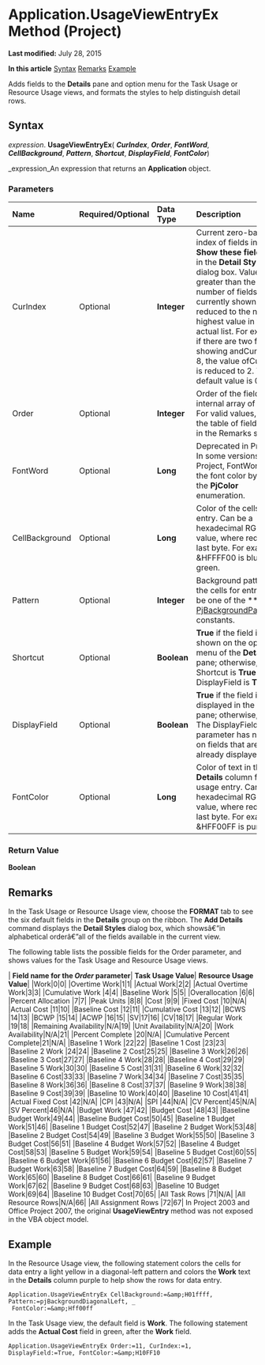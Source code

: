 
# Application.UsageViewEntryEx Method (Project)

 **Last modified:** July 28, 2015

 **In this article**
 [Syntax](#sectionSection0)
 [Remarks](#sectionSection1)
 [Example](#sectionSection2)


Adds fields to the  **Details** pane and option menu for the Task Usage or Resource Usage views, and formats the styles to help distinguish detail rows.


## Syntax
<a name="sectionSection0"> </a>

 _expression_. **UsageViewEntryEx**( **_CurIndex_**,  **_Order_**,  **_FontWord_**,  **_CellBackground_**,  **_Pattern_**,  **_Shortcut_**,  **_DisplayField_**,  **_FontColor_**)

 _expression_An expression that returns an  **Application** object.


### Parameters



|**Name**|**Required/Optional**|**Data Type**|**Description**|
|:-----|:-----|:-----|:-----|
|CurIndex|Optional| **Integer**|Current zero-based index of fields in the  **Show these fields** list in the **Detail Styles** dialog box. Values greater than the number of fields currently shown are reduced to the next highest value in the actual list. For example, if there are two fields showing andCurIndex = 8, the value ofCurIndex is reduced to 2. The default value is 0.|
|Order|Optional| **Integer**|Order of the field in an internal array of fields. For valid values, see the table of field names in the Remarks section.|
|FontWord|Optional| **Long**|Deprecated in Project. In some versions of Project, FontWord set the font color by using the **PjColor** enumeration.|
|CellBackground|Optional| **Long**|Color of the cells for entry. Can be a hexadecimal RGB value, where red is the last byte. For example, &amp;HFFFF00 is blue-green.|
|Pattern|Optional| **Integer**|Background pattern of the cells for entry. Can be one of the  ** [PjBackgroundPattern](ae452d71-3cfd-15c3-5435-4918fbaac4a1.md)** constants.|
|Shortcut|Optional| **Boolean**| **True** if the field is shown on the option menu of the **Details** pane; otherwise, **False**. Shortcut is  **True** if DisplayField is **True**.|
|DisplayField|Optional| **Boolean**| **True** if the field is displayed in the **Details** pane; otherwise, **False**. The DisplayField parameter has no effect on fields that are already displayed.|
|FontColor|Optional| **Long**|Color of text in the  **Details** column for usage entry. Can be a hexadecimal RGB value, where red is the last byte. For example, &amp;HFF00FF is purple.|

### Return Value

 **Boolean**


## Remarks
<a name="sectionSection1"> </a>

In the Task Usage or Resource Usage view, choose the  **FORMAT** tab to see the six default fields in the **Details** group on the ribbon. The **Add Details** command displays the **Detail Styles** dialog box, which showsâ€”in alphabetical orderâ€”all of the fields available in the current view.

The following table lists the possible fields for the Order parameter, and shows values for the Task Usage and Resource Usage views.



| **Field name for the  _Order_ parameter**| **Task Usage Value**| **Resource Usage Value**|
|Work|0|0|
|Overtime Work|1|1|
|Actual Work|2|2|
|Actual Overtime Work|3|3|
|Cumulative Work |4|4|
|Baseline Work |5|5|
|Overallocation |6|6|
|Percent Allocation |7|7|
|Peak Units |8|8|
|Cost |9|9|
|Fixed Cost |10|N/A|
|Actual Cost |11|10|
|Baseline Cost |12|11|
|Cumulative Cost |13|12|
|BCWS |14|13|
|BCWP |15|14|
|ACWP |16|15|
|SV|17|16|
|CV|18|17|
|Regular Work |19|18|
|Remaining Availability|N/A|19|
|Unit Availability|N/A|20|
|Work Availability|N/A|21|
|Percent Complete |20|N/A|
|Cumulative Percent Complete|21|N/A|
|Baseline 1 Work |22|22|
|Baseline 1 Cost |23|23|
|Baseline 2 Work |24|24|
|Baseline 2 Cost|25|25|
|Baseline 3 Work|26|26|
|Baseline 3 Cost|27|27|
|Baseline 4 Work|28|28|
|Baseline 4 Cost|29|29|
|Baseline 5 Work|30|30|
|Baseline 5 Cost|31|31|
|Baseline 6 Work|32|32|
|Baseline 6 Cost|33|33|
|Baseline 7 Work|34|34|
|Baseline 7 Cost|35|35|
|Baseline 8 Work|36|36|
|Baseline 8 Cost|37|37|
|Baseline 9 Work|38|38|
|Baseline 9 Cost|39|39|
|Baseline 10 Work|40|40|
|Baseline 10 Cost|41|41|
|Actual Fixed Cost |42|N/A|
|CPI |43|N/A|
|SPI |44|N/A|
|CV Percent|45|N/A|
|SV Percent|46|N/A|
|Budget Work |47|42|
|Budget Cost |48|43|
|Baseline Budget Work|49|44|
|Baseline Budget Cost|50|45|
|Baseline 1 Budget Work|51|46|
|Baseline 1 Budget Cost|52|47|
|Baseline 2 Budget Work|53|48|
|Baseline 2 Budget Cost|54|49|
|Baseline 3 Budget Work|55|50|
|Baseline 3 Budget Cost|56|51|
|Baseline 4 Budget Work|57|52|
|Baseline 4 Budget Cost|58|53|
|Baseline 5 Budget Work|59|54|
|Baseline 5 Budget Cost|60|55|
|Baseline 6 Budget Work|61|56|
|Baseline 6 Budget Cost|62|57|
|Baseline 7 Budget Work|63|58|
|Baseline 7 Budget Cost|64|59|
|Baseline 8 Budget Work|65|60|
|Baseline 8 Budget Cost|66|61|
|Baseline 9 Budget Work|67|62|
|Baseline 9 Budget Cost|68|63|
|Baseline 10 Budget Work|69|64|
|Baseline 10 Budget Cost|70|65|
|All Task Rows |71|N/A|
|All Resource Rows|N/A|66|
|All Assignment Rows |72|67|
 In Project 2003 and Office Project 2007, the original **UsageViewEntry** method was not exposed in the VBA object model.


## Example
<a name="sectionSection2"> </a>

In the Resource Usage view, the following statement colors the cells for data entry a light yellow in a diagonal-left pattern and colors the  **Work** text in the **Details** column purple to help show the rows for data entry.


```
Application.UsageViewEntryEx CellBackground:=&amp;H01ffff, Pattern:=pjBackgroundDiagonalLeft, _ 
 FontColor:=&amp;Hff00ff
```

In the Task Usage view, the default field is  **Work**. The following statement adds the  **Actual Cost** field in green, after the **Work** field.




```
Application.UsageViewEntryEx Order:=11, CurIndex:=1, DisplayField:=True, FontColor:=&amp;H10FF10
```

